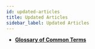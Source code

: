 ```yaml
---
id: updated-articles
title: Updated Articles
sidebar_label: Updated Articles
---
```

<div style={{textAlign: "justify"}}>

* **<a href="docs/get-started/glossary">Glossary of Common Terms</a>**

</div>
